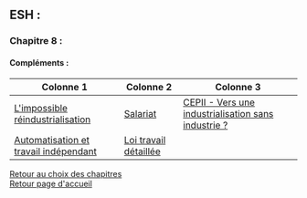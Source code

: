 ## ESH : <br />
### Chapitre 8 : <br />
#### Compléments : <br />

Colonne 1 | Colonne 2 | Colonne 3
--------- | --------- | ---------
[L'impossible réindustrialisation](http://download1082.mediafire.com/p13wgaa2vpfg/432n843ixe03quq/L%5C%27impossible+r%C3%A9industrialisation.pdf) | [Salariat](http://download948.mediafireuserdownload.com/e8fxwx2dtxqg/zb8c3n2a2fei6m5/Soci%C3%A9t%C3%A9+G%C3%A9n%C3%A9rale+Sc%C3%A9nario+croissance.pdf) | [CEPII - Vers une industrialisation sans industrie ?](http://download1503.mediafire.com/a87bksq6n5ng/o9w7vaub4773zvm/CEPII+-+Vers+une+industrie+moins+industrielle.pdf) |
[Automatisation et travail indépendant](http://download1582.mediafire.com/pff19wxbm5hg/dmvogy631icughw/Automatisation+et+travail+ind%C3%A9pendant+OCDE.pdf) | [Loi travail détaillée](http://download1506.mediafire.com/l7q68izsepog/a943dfzg3rcmlu9/D%C3%A9tail+loi+travail.pdf) | 


[Retour au choix des chapitres](https://vaihess.github.io/eshece1/esh) <br />
[Retour page d'accueil](https://vaihess.github.io/eshece1)
